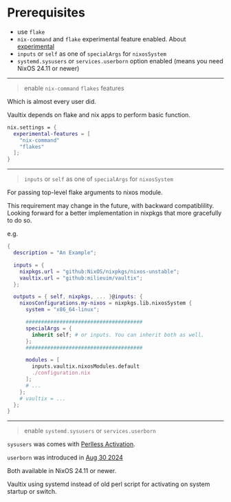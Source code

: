 # Prerequisites

+ use `flake`
+ `nix-command` and `flake` experimental feature enabled. About [experimental](https://nix.dev/manual/nix/2.18/contributing/experimental-features)
+ `inputs` or `self` as one of `specialArgs` for `nixosSystem`
+ `systemd.sysusers` or `services.userborn` option enabled (means you need NixOS 24.11 or newer)

---

> enable `nix-command` `flakes` features

Which is almost every user did.

Vaultix depends on flake and nix apps to perform basic function.

```nix
nix.settings = {
  experimental-features = [
    "nix-command"
    "flakes"
  ];
}
```

---

> `inputs` or `self` as one of `specialArgs` for `nixosSystem`

For passing top-level flake arguments to nixos module.

This requirement may change in the future, with backward compatiblility. Looking forward for a better implementation in nixpkgs that more gracefully to do so.

e.g.

```nix
{
  description = "An Example";

  inputs = {
    nixpkgs.url = "github:NixOS/nixpkgs/nixos-unstable";
    vaultix.url = "github:milieuim/vaultix";
  };

  outputs = { self, nixpkgs, ... }@inputs: {
    nixosConfigurations.my-nixos = nixpkgs.lib.nixosSystem {
      system = "x86_64-linux";

      ######################################
      specialArgs = {
        inherit self; # or inputs. You can inherit both as well.
      };
      ######################################

      modules = [
        inputs.vaultix.nixosModules.default
        ./configuration.nix
      ];
      # ...
    };
    # vaultix = ...
  };
}
```

---

> enable `systemd.sysusers` or `services.userborn`

`sysusers` was comes with [Perlless Activation](https://github.com/NixOS/nixpkgs/pull/270727).

`userborn` was introduced in [Aug 30 2024](https://github.com/NixOS/nixpkgs/pull/332719)

Both available in NixOS 24.11 or newer.

Vaultix using systemd instead of old perl script for activating on system startup or switch.
